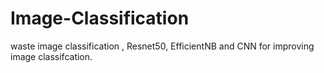# Image-Classification
waste image classification , Resnet50, EfficientNB and CNN for improving image classifcation.
